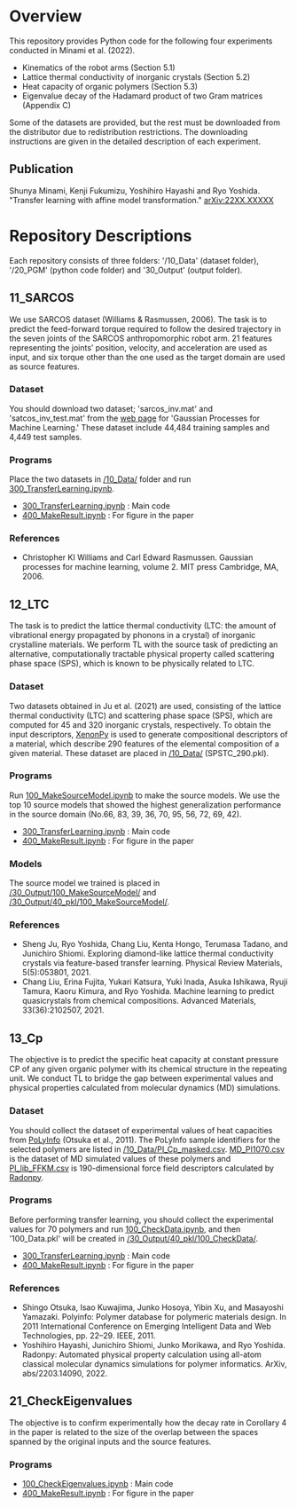 # Overview
This repository provides Python code for the following four experiments conducted in Minami et al. (2022).

- Kinematics of the robot arms (Section 5.1)
- Lattice thermal conductivity of inorganic crystals (Section 5.2)
- Heat capacity of organic polymers (Section 5.3)
- Eigenvalue decay of the Hadamard product of two Gram matrices (Appendix C)

Some of the datasets are provided, but the rest must be downloaded from the distributor due to redistribution restrictions. 
The downloading instructions are given in the detailed description of each experiment.

## Publication
Shunya Minami, Kenji Fukumizu, Yoshihiro Hayashi and Ryo Yoshida. "Transfer learning with affine model transformation." [arXiv:22XX.XXXXX](XXX)

# Repository Descriptions
Each repository consists of three folders: '/10_Data' (dataset folder), '/20_PGM' (python code folder) and '30_Output' (output folder).

## 11_SARCOS
We use SARCOS dataset (Williams & Rasmussen, 2006). 
The task is to predict the feed-forward torque required to follow the desired trajectory in the seven joints of the SARCOS anthropomorphic robot arm. 
21 features representing the joints’ position, velocity, and acceleration are used as input, and six torque other than the one used as the target domain are used as source features.

### Dataset
You should download two dataset; 'sarcos_inv.mat' and 'satcos_inv_test.mat' from the [web page](http://gaussianprocess.org/gpml/data/) for 'Gaussian Processes for Machine Learning.'
These dataset include 44,484 training samples and 4,449 test samples.

### Programs
Place the two datasets in [/10_Data/](https://github.com/mshunya/AffineTL/tree/main/11_SARCOS/10_Data) folder and run [300_TransferLearning.ipynb](https://github.com/mshunya/AffineTL/blob/main/11_SARCOS/20_PGM/300_TransferLearning.ipynb).
- [300_TransferLearning.ipynb](https://github.com/mshunya/AffineTL/blob/main/11_SARCOS/20_PGM/300_TransferLearning.ipynb) : Main code
- [400_MakeResult.ipynb](https://github.com/mshunya/AffineTL/blob/main/11_SARCOS/20_PGM/400_MakeResult.ipynb) : For figure in the paper

### References
- Christopher KI Williams and Carl Edward Rasmussen. Gaussian processes for machine learning, volume 2. MIT press Cambridge, MA, 2006.

## 12_LTC
The task is to predict the lattice thermal conductivity (LTC: the amount of vibrational energy propagated by phonons in a crystal) of inorganic crystalline materials.
We perform TL with the source task of predicting an alternative, computationally tractable physical property called scattering phase space (SPS), which is known to be physically related to LTC.

### Dataset
Two datasets obtained in Ju et al. (2021) are used, consisting of the lattice thermal conductivity (LTC) and scattering phase space (SPS), which are computed for 45 and 320 inorganic crystals, respectively. 
To obtain the input descriptors, [XenonPy](https://github.com/yoshida-lab/XenonPy) is used to generate compositional descriptors of a material, which describe 290 features of the elemental composition of a given material.
These dataset are placed in [/10_Data/](https://github.com/mshunya/AffineTL/tree/main/12_LTC/10_Data) (SPSTC_290.pkl).

### Programs
Run [100_MakeSourceModel.ipynb](https://github.com/mshunya/AffineTL/blob/main/12_LTC/20_PGM/100_MakeSourceModel.ipynb) to make the source models.
We use the top 10 source models that showed the highest generalization performance in the source domain (No.66, 83, 39, 36, 70, 95, 56, 72, 69, 42).
- [300_TransferLearning.ipynb](https://github.com/mshunya/AffineTL/blob/main/12_LTC/20_PGM/200_TransferLearning.ipynb) : Main code
- [400_MakeResult.ipynb](https://github.com/mshunya/AffineTL/blob/main/12_LTC/20_PGM/300_MakeResult.ipynb) : For figure in the paper

### Models
The source model we trained is placed in [/30_Output/100_MakeSourceModel/](https://github.com/mshunya/AffineTL/tree/main/12_LTC/30_Output/100_MakeSourceModel) and [/30_Output/40_pkl/100_MakeSourceModel/](https://github.com/mshunya/AffineTL/tree/main/12_LTC/30_Output/40_pkl).

### References
- Sheng Ju, Ryo Yoshida, Chang Liu, Kenta Hongo, Terumasa Tadano, and Junichiro Shiomi. Exploring diamond-like lattice thermal conductivity crystals via feature-based transfer learning. Physical Review Materials, 5(5):053801, 2021.
- Chang Liu, Erina Fujita, Yukari Katsura, Yuki Inada, Asuka Ishikawa, Ryuji Tamura, Kaoru Kimura, and Ryo Yoshida. Machine learning to predict quasicrystals from chemical compositions. Advanced Materials, 33(36):2102507, 2021.

## 13_Cp
The objective is to predict the specific heat capacity at constant pressure CP of any given organic polymer with its chemical structure in the repeating unit. 
We conduct TL to bridge the gap between experimental values and physical properties calculated from molecular dynamics (MD) simulations.

### Dataset
You should collect the dataset of experimental values of heat capacities from [PoLyInfo](https://polymer.nims.go.jp/en/) (Otsuka et al., 2011).
The PoLyInfo sample identifiers for the selected polymers are listed in [/10_Data/PI_Cp_masked.csv](https://github.com/mshunya/AffineTL/blob/main/13_Cp/10_Data/PI_Cp_masked.csv).
[MD_PI1070.csv](https://github.com/mshunya/AffineTL/blob/main/13_Cp/10_Data/MD_PI1070.csv) is the dataset of MD simulated values of these polymers and [PI_lib_FFKM.csv](https://github.com/mshunya/AffineTL/blob/main/13_Cp/10_Data/PI_lib_FFKM.csv) is 190-dimensional force field descriptors calculated by [Radonpy](https://github.com/RadonPy/RadonPy).

### Programs
Before performing transfer learning, you should collect the experimental values for 70 polymers and run [100_CheckData.ipynb](https://github.com/mshunya/AffineTL/blob/main/13_Cp/20_PGM/100_CheckData.ipynb), and then '100_Data.pkl' will be created in [/30_Output/40_pkl/100_CheckData/](https://github.com/mshunya/AffineTL/tree/main/13_Cp/30_Output/40_pkl/100_CheckData).
- [300_TransferLearning.ipynb](https://github.com/mshunya/AffineTL/blob/main/13_Cp/20_PGM/300_TransferLearning.ipynb) : Main code
- [400_MakeResult.ipynb](https://github.com/mshunya/AffineTL/blob/main/13_Cp/20_PGM/300_TransferLearning.ipynb) : For figure in the paper

### References
- Shingo Otsuka, Isao Kuwajima, Junko Hosoya, Yibin Xu, and Masayoshi Yamazaki. Polyinfo: Polymer database for polymeric materials design. In 2011 International Conference on Emerging Intelligent Data and Web Technologies, pp. 22–29. IEEE, 2011.
- Yoshihiro Hayashi, Junichiro Shiomi, Junko Morikawa, and Ryo Yoshida. Radonpy: Automated physical property calculation using all-atom classical molecular dynamics simulations for polymer informatics. ArXiv, abs/2203.14090, 2022.

## 21_CheckEigenvalues
The objective is to confirm experimentally how the decay rate in Corollary 4 in the paper is related to the size of the overlap between the spaces spanned by the original inputs and the source features.

### Programs
- [100_CheckEigenvalues.ipynb](https://github.com/mshunya/AffineTL/blob/main/21_CheckEigenvalues/20_PGM/100_CheckEigenvalues.ipynb) : Main code
- [400_MakeResult.ipynb](https://github.com/mshunya/AffineTL/blob/main/21_CheckEigenvalues/20_PGM/400_MakeResult.ipynb) : For figure in the paper
